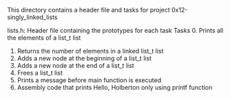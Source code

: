 This directory contains a header file and tasks for project 0x12-singly_linked_lists

lists.h: Header file containing the prototypes for each task
Tasks
0. Prints all the elements of a list_t list
1. Returns the number of elements in a linked list_t list
2. Adds a new node at the beginning of a list_t list
3. Adds a new node at the end of a list_t list
4. Frees a list_t list
5. Prints a message before main function is executed
6. Assembly code that prints Hello, Holberton only using printf function
